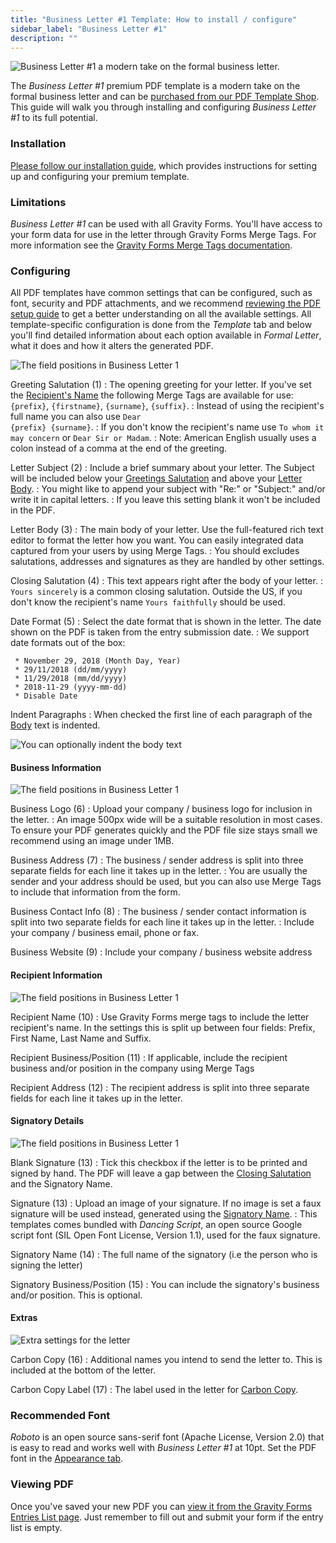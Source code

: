 ```yaml
---
title: "Business Letter #1 Template: How to install / configure"
sidebar_label: "Business Letter #1"
description: ""
---
```


![*Business Letter #1* a modern take on the formal business letter.](https://resources.gravitypdf.com/uploads/edd/2017/03/cover-image-7.png)

The *Business Letter #1* premium PDF template is a modern take on the formal business letter and can be [purchased from our PDF Template Shop](https://gravitypdf.com/shop/business-letter-1/). This guide will walk you through installing and configuring *Business Letter #1* to its full potential.

### Installation

[Please follow our installation guide](shop-installing-upgrading-premium-templates.md), which provides instructions for setting up and configuring your premium template.

### Limitations

*Business Letter #1* can be used with all Gravity Forms. You'll have access to your form data for use in the letter through Gravity Forms Merge Tags. For more information see the [Gravity Forms Merge Tags documentation](https://www.gravityhelp.com/documentation/article/merge-tags/).

### Configuring

All PDF templates have common settings that can be configured, such as font, security and PDF attachments, and we recommend [reviewing the PDF setup guide](user-setup-pdf.md) to get a better understanding on all the available settings. All template-specific configuration is done from the *Template* tab and below you'll find detailed information about each option available in *Formal Letter*, what it does and how it alters the generated PDF.

![The field positions in Business Letter 1](https://resources.gravitypdf.com/uploads/2017/04/field-positions-1.png)

Greeting Salutation (1)
:    The opening greeting for your letter. If you've set the [Recipient's Name](#recipient-name) the following Merge Tags are available for use: <code>{prefix}</code>, <code>{firstname}</code>, <code>{surname}</code>, <code>{suffix}</code>.
:    Instead of using the recipient's full name you can also use <code>Dear {prefix} {surname}</code>.
:    If you don't know the recipient's name use <code>To whom it may concern</code> or <code>Dear Sir or Madam</code>.
:    Note: American English usually uses a colon instead of a comma at the end of the greeting.

Letter Subject (2)
:    Include a brief summary about your letter. The Subject will be included below your [Greetings Salutation](#greeting-salutation) and above your [Letter Body](#letter-body).
:    You might like to append your subject with "Re:" or "Subject:" and/or write it in capital letters.
:    If you leave this setting blank it won't be included in the PDF.

Letter Body (3)
:    The main body of your letter. Use the full-featured rich text editor to format the letter how you want. You can easily integrated data captured from your users by using Merge Tags.
:    You should excludes salutations, addresses and signatures as they are handled by other settings.

Closing Salutation (4)
:    This text appears right after the body of your letter.
:    <code>Yours sincerely</code> is a common closing salutation. Outside the US, if you don't know the recipient's name <code>Yours faithfully</code> should be used.

Date Format (5)
:    Select the date format that is shown in the letter. The date shown on the PDF is taken from the entry submission date.
:    We support date formats out of the box:
    
     * November 29, 2018 (Month Day, Year)
     * 29/11/2018 (dd/mm/yyyy)
     * 11/29/2018 (mm/dd/yyyy)
     * 2018-11-29 (yyyy-mm-dd)    
     * Disable Date  

Indent Paragraphs
:    When checked the first line of each paragraph of the [Body](#letter-body) text is indented.

![You can optionally indent the body text](https://resources.gravitypdf.com/uploads/2017/04/indent-and-signature-2.png)

#### Business Information

![The field positions in Business Letter 1](https://resources.gravitypdf.com/uploads/2017/04/field-positions-2.png)

Business Logo (6)
:    Upload your company / business logo for inclusion in the letter.
:    An image 500px wide will be a suitable resolution in most cases. To ensure your PDF generates quickly and the PDF file size stays small we recommend using an image under 1MB.

Business Address (7)
:    The business / sender address is split into three separate fields for each line it takes up in the letter.
:    You are usually the sender and your address should be used, but you can also use Merge Tags to include that information from the form.

Business Contact Info (8)
:    The business / sender contact information is split into two separate fields for each line it takes up in the letter.
:    Include your company / business email, phone or fax.

Business Website (9)
:    Include your company / business website address

#### Recipient Information

![The field positions in Business Letter 1](https://resources.gravitypdf.com/uploads/2017/04/field-positions-3.png)

Recipient Name (10)
:    Use Gravity Forms merge tags to include the letter recipient's name. In the settings this is split up between four fields: Prefix, First Name, Last Name and Suffix.

Recipient Business/Position (11)
:    If applicable, include the recipient business and/or position in the company using Merge Tags

Recipient Address (12)
:    The recipient address is split into three separate fields for each line it takes up in the letter.

#### Signatory Details

![The field positions in Business Letter 1](https://resources.gravitypdf.com/uploads/2017/04/field-positions-4.png)

Blank Signature (13)
:   Tick this checkbox if the letter is to be printed and signed by hand. The PDF will leave a gap between the [Closing Salutation](#closing-salutation) and the Signatory Name.

Signature (13)
:    Upload an image of your signature. If no image is set a faux signature will be used instead, generated using the [Signatory Name](#signature-name). 
:    This templates comes bundled with *Dancing Script*, an open source Google script font (SIL Open Font License, Version 1.1), used for the faux signature.

Signatory Name (14)
:    The full name of the signatory (i.e the person who is signing the letter)

Signatory Business/Position (15)
:    You can include the signatory's business and/or position. This is optional.

#### Extras

![Extra settings for the letter](https://resources.gravitypdf.com/uploads/2017/04/carbon-copy.png)

Carbon Copy (16)
:    Additional names you intend to send the letter to. This is included at the bottom of the letter.

Carbon Copy Label (17)
:    The label used in the letter for [Carbon Copy](#carbon-copy).

### Recommended Font

*Roboto* is an open source sans-serif font (Apache License, Version 2.0) that is easy to read and works well with *Business Letter #1* at 10pt. Set the PDF font in the [Appearance tab](user-setup-pdf.md#appearance-tab).

### Viewing PDF

Once you've saved your new PDF you can [view it from the Gravity Forms Entries List page](user-viewing-pdfs.md). Just remember to fill out and submit your form if the entry list is empty.